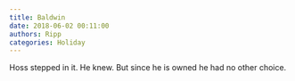```yaml
---
title: Baldwin
date: 2018-06-02 00:11:00
authors: Ripp
categories: Holiday
---
```


 Hoss stepped in it.  He knew.  But since he is owned he had no other choice.